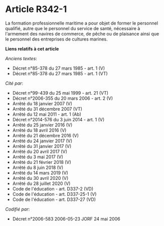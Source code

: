 # Article R342-1

La formation professionnelle maritime a pour objet de former le personnel qualifié, autre que le personnel du service de
santé, nécessaire à l'armement des navires de commerce, de pêche ou de plaisance ainsi que le personnel des entreprises de
cultures marines.

**Liens relatifs à cet article**

_Anciens textes_:

  - Décret n°85-378 du 27 mars 1985 - art. 1 (V)
  - Décret n°85-378 du 27 mars 1985 - art. 1 (VT)

_Cité par_:

  - Décret n°99-439 du 25 mai 1999 - art. 21 (VT)
  - Décret n°2006-355 du 20 mars 2006 - art. 2 (V)
  - Arrêté du 18 janvier 2007 (V)
  - Arrêté du 31 décembre 2007 (VT)
  - Arrêté du 12 mai 2011 - art. 1 (Ab)
  - Décret n°2014-576 du 3 juin 2014 - art. 1 (V)
  - Arrêté du 25 janvier 2016 (V)
  - Arrêté du 18 avril 2016 (V)
  - Arrêté du 21 décembre 2016 (V)
  - Arrêté du 24 janvier 2017 (V)
  - Arrêté du 31 janvier 2017 (V)
  - Arrêté du 20 avril 2017 (V)
  - Arrêté du 3 mai 2017 (V)
  - Arrêté du 21 février 2018 (V)
  - Arrêté du 8 juin 2018 (V)
  - Arrêté du 14 mars 2019 (V)
  - Arrêté du 30 avril 2020 (V)
  - Arrêté du 28 juillet 2020 (V)
  - Code de l'éducation - art. D337-2 (VD)
  - Code de l'éducation - art. D337-25-1 (V)
  - Code de l'éducation - art. D337-27 (VD)

_Codifié par_:

  - Décret n°2006-583 2006-05-23 JORF 24 mai 2006
